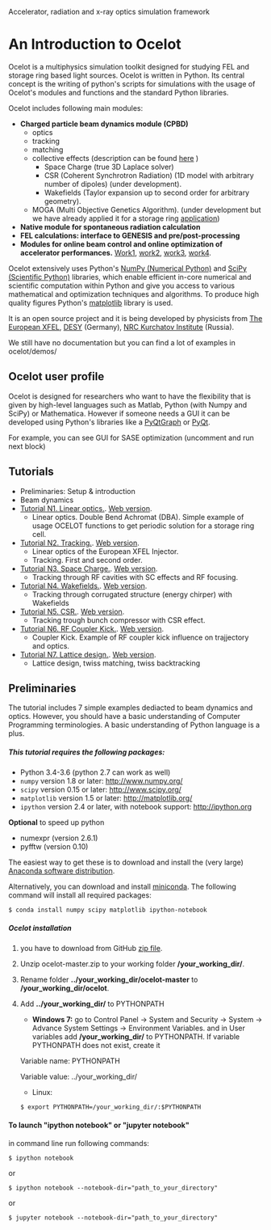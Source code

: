 Accelerator, radiation and x-ray optics simulation framework

# An Introduction to Ocelot

Ocelot is a multiphysics simulation toolkit designed for studying FEL and storage ring based light sources. Ocelot is written in Python. Its central concept is the writing of python's scripts for simulations with the usage of Ocelot's modules and functions and the standard Python libraries.

Ocelot includes following main modules:
* **Charged particle beam dynamics module (CPBD)**
    - optics
    - tracking
    - matching
    - collective effects (description can be found [here](http://vrws.de/ipac2017/papers/wepab031.pdf) )
        - Space Charge (true 3D Laplace solver)
        - CSR (Coherent Synchrotron Radiation) (1D model with arbitrary number of dipoles) (under development).
        - Wakefields (Taylor expansion up to second order for arbitrary geometry).
    - MOGA (Multi Objective Genetics Algorithm). (under development but we have already applied it for a storage ring [application](http://accelconf.web.cern.ch/AccelConf/ipac2016/papers/thpmb034.pdf))
* **Native module for spontaneous radiation calculation**
* **FEL calculations: interface to GENESIS and pre/post-processing**
* **Modules for online beam control and online optimization of accelerator performances.** [Work1](http://accelconf.web.cern.ch/accelconf/IPAC2014/papers/mopro086.pdf), [work2](https://jacowfs.jlab.org/conf/y15/ipac15/prepress/TUPWA037.PDF), [work3](http://accelconf.web.cern.ch/AccelConf/ipac2016/papers/wepoy036.pdf), [work4](https://arxiv.org/pdf/1704.02335.pdf).

Ocelot extensively  uses Python's [NumPy (Numerical Python)](http://numpy.org) and [SciPy (Scientific Python)](http://scipy.org) libraries, which enable efficient in-core numerical and scientific computation within Python and give you access to various mathematical and optimization techniques and algorithms. To produce high quality figures Python's [matplotlib](http://matplotlib.org/index.html) library is used.

It is an open source project and it is being developed by physicists from  [The European XFEL](http://www.xfel.eu/), [DESY](http://www.desy.de/) (Germany), [NRC Kurchatov Institute](http://www.nrcki.ru/) (Russia).

We still have no documentation but you can find a lot of examples in ocelot/demos/


## Ocelot user profile

Ocelot is designed for researchers who want to have the flexibility that is given by high-level languages such as Matlab, Python (with Numpy and SciPy) or Mathematica.
However if someone needs a GUI  it can be developed using Python's libraries like a [PyQtGraph](http://www.pyqtgraph.org/) or [PyQt](http://pyqt.sourceforge.net/Docs/PyQt4/).

For example, you can see GUI for SASE optimization (uncomment and run next block)

## Tutorials
* Preliminaries: Setup & introduction
* Beam dynamics
* [Tutorial N1. Linear optics.](#tutorial1). [Web version](http://nbviewer.jupyter.org/github/iagapov/ocelot/blob/dev/demos/ipython_tutorials/1_introduction.ipynb).
    - Linear optics. Double Bend Achromat (DBA). Simple example of usage OCELOT functions to get periodic solution for a storage ring cell.
* [Tutorial N2. Tracking.](2_tracking.ipynb). [Web version](http://nbviewer.jupyter.org/github/iagapov/ocelot/blob/dev/demos/ipython_tutorials/2_tracking.ipynb).
    - Linear optics of the European XFEL Injector.
    - Tracking. First and second order.
* [Tutorial N3. Space Charge.](3_space_charge.ipynb). [Web version](http://nbviewer.jupyter.org/github/iagapov/ocelot/blob/dev/demos/ipython_tutorials/3_space_charge.ipynb).
    - Tracking through RF cavities with SC effects and RF focusing.
* [Tutorial N4. Wakefields.](4_wake.ipynb). [Web version](http://nbviewer.jupyter.org/github/iagapov/ocelot/blob/dev/demos/ipython_tutorials/4_wake.ipynb).
    - Tracking through corrugated structure (energy chirper) with Wakefields
* [Tutorial N5. CSR.](5_CSR.ipynb). [Web version](http://nbviewer.jupyter.org/github/iagapov/ocelot/blob/dev/demos/ipython_tutorials/5_CSR.ipynb).
    - Tracking trough bunch compressor with CSR effect.
* [Tutorial N6. RF Coupler Kick.](6_coupler_kick.ipynb). [Web version](http://nbviewer.jupyter.org/github/iagapov/ocelot/blob/dev/demos/ipython_tutorials/6_coupler_kick.ipynb).
    - Coupler Kick. Example of RF coupler kick influence on trajjectory and optics.
* [Tutorial N7. Lattice design.](7_lattice_design.ipynb). [Web version](http://nbviewer.jupyter.org/github/iagapov/ocelot/blob/dev/demos/ipython_tutorials/7_lattice_design.ipynb).
    - Lattice design, twiss matching, twiss backtracking

 ## Preliminaries

The tutorial includes 7 simple examples dediacted to beam dynamics and optics. However, you should have a basic understanding of Computer Programming terminologies. A basic understanding of Python language is a plus.

##### This tutorial requires the following packages:

- Python 3.4-3.6 (python 2.7 can work as well)
- `numpy` version 1.8 or later: http://www.numpy.org/
- `scipy` version 0.15 or later: http://www.scipy.org/
- `matplotlib` version 1.5 or later: http://matplotlib.org/
- `ipython` version 2.4 or later, with notebook support: http://ipython.org

**Optional** to speed up python
- numexpr (version 2.6.1)
- pyfftw (version 0.10)

The easiest way to get these is to download and install the (very large) [Anaconda software distribution](https://www.continuum.io/).

Alternatively, you can download and install [miniconda](http://conda.pydata.org/miniconda.html).
The following command will install all required packages:
```
$ conda install numpy scipy matplotlib ipython-notebook
```

##### Ocelot installation
1. you have to download from GitHub [zip file](https://github.com/iagapov/ocelot/archive/master.zip).
2. Unzip ocelot-master.zip to your working folder **/your_working_dir/**.
3. Rename folder **../your_working_dir/ocelot-master** to **/your_working_dir/ocelot**.
4. Add **../your_working_dir/** to PYTHONPATH
    - **Windows 7:** go to Control Panel -> System and Security -> System -> Advance System Settings -> Environment Variables.
    and in User variables add **/your_working_dir/** to PYTHONPATH. If variable PYTHONPATH does not exist, create it

    Variable name: PYTHONPATH

    Variable value: ../your_working_dir/
    - Linux:
    ```
    $ export PYTHONPATH=/your_working_dir/:$PYTHONPATH
    ```

#### To launch "ipython notebook" or "jupyter notebook"
in command line run following commands:

```
$ ipython notebook
```

or
```
$ ipython notebook --notebook-dir="path_to_your_directory"
```

or
```
$ jupyter notebook --notebook-dir="path_to_your_directory"
```
